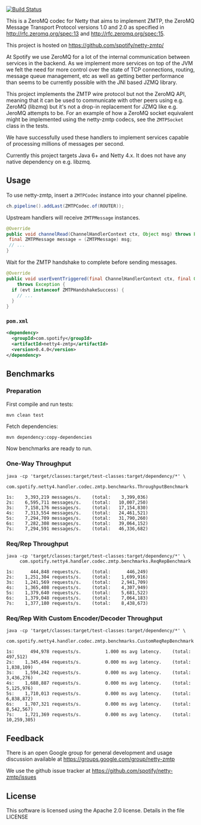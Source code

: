 [![Build Status](https://travis-ci.org/spotify/netty-zmtp.png?branch=master)](https://travis-ci.org/spotify/netty-zmtp)

This is a ZeroMQ codec for Netty that aims to implement ZMTP, the ZeroMQ
Message Transport Protocol versions 1.0 and 2.0 as specified in
http://rfc.zeromq.org/spec:13 and http://rfc.zeromq.org/spec:15.

This project is hosted on https://github.com/spotify/netty-zmtp/

At Spotify we use ZeroMQ for a lot of the internal communication between
services in the backend. As we implement more services on top of the JVM we
felt the need for more control over the state of TCP connections, routing,
message queue management, etc as well as getting better performance than seems
to be currently possible with the JNI based JZMQ library.

This project implements the ZMTP wire protocol but not the ZeroMQ API, meaning
that it can be used to communicate with other peers using e.g. ZeroMQ (libzmq)
but it's not a drop-in replacement for JZMQ like e.g. JeroMQ attempts to be.
For an example of how a ZeroMQ socket equivalent might be implemented using
the netty-zmtp codecs, see the `ZMTPSocket` class in the tests.

We have successfully used these handlers to implement services capable of
processing millions of messages per second.

Currently this project targets Java 6+ and Netty 4.x. It does not have any
native dependency on e.g. libzmq.

## Usage

To use netty-zmtp, insert a `ZMTPCodec` instance into your channel pipeline.

```java
ch.pipeline().addLast(ZMTPCodec.of(ROUTER));
```

Upstream handlers will receive `ZMTPMessage` instances.

```java
@Override
public void channelRead(ChannelHandlerContext ctx, Object msg) throws Exception {
 final ZMTPMessage message = (ZMTPMessage) msg;
 // ...
}
```

Wait for the ZMTP handshake to complete before sending messages.

```java
@Override
public void userEventTriggered(final ChannelHandlerContext ctx, final Object evt)
    throws Exception {
  if (evt instanceof ZMTPHandshakeSuccess) {
    // ...
  }
}
```

### `pom.xml`

```xml
<dependency>
  <groupId>com.spotify</groupId>
  <artifactId>netty4-zmtp</artifactId>
  <version>0.4.0</version>
</dependency>
```

## Benchmarks

### Preparation

First compile and run tests:

```
mvn clean test
```

Fetch dependencies:

```
mvn dependency:copy-dependencies
```

Now benchmarks are ready to run.

### One-Way Throughput

```
java -cp 'target/classes:target/test-classes:target/dependency/*' \
     com.spotify.netty4.handler.codec.zmtp.benchmarks.ThroughputBenchmark
```

```
1s:    3,393,219 messages/s.    (total:    3,399,036)
2s:    6,595,711 messages/s.    (total:   10,007,250)
3s:    7,158,176 messages/s.    (total:   17,154,830)
4s:    7,313,554 messages/s.    (total:   24,461,521)
5s:    7,294,709 messages/s.    (total:   31,790,260)
6s:    7,282,308 messages/s.    (total:   39,064,152)
7s:    7,294,591 messages/s.    (total:   46,336,682)
```


### Req/Rep Throughput


```
java -cp 'target/classes:target/test-classes:target/dependency/*' \
     com.spotify.netty4.handler.codec.zmtp.benchmarks.ReqRepBenchmark
```

```
1s:      444,848 requests/s.    (total:      446,249)
2s:    1,251,304 requests/s.    (total:    1,699,916)
3s:    1,241,569 requests/s.    (total:    2,941,709)
4s:    1,365,408 requests/s.    (total:    4,307,949)
5s:    1,379,640 requests/s.    (total:    5,681,522)
6s:    1,379,048 requests/s.    (total:    7,064,183)
7s:    1,377,180 requests/s.    (total:    8,438,673)
```

### Req/Rep With Custom Encoder/Decoder Throughput

```
java -cp 'target/classes:target/test-classes:target/dependency/*' \
     com.spotify.netty4.handler.codec.zmtp.benchmarks.CustomReqRepBenchmark
```

```
1s:      494,978 requests/s.         1.000 ms avg latency.    (total:      497,512)
2s:    1,345,494 requests/s.         0.000 ms avg latency.    (total:    1,838,109)
3s:    1,594,242 requests/s.         0.000 ms avg latency.    (total:    3,436,276)
4s:    1,688,887 requests/s.         0.000 ms avg latency.    (total:    5,125,976)
5s:    1,710,013 requests/s.         0.000 ms avg latency.    (total:    6,838,872)
6s:    1,707,321 requests/s.         0.000 ms avg latency.    (total:    8,542,567)
7s:    1,721,369 requests/s.         0.000 ms avg latency.    (total:   10,259,305)
```

## Feedback

There is an open Google group for general development and usage discussion
available at https://groups.google.com/group/netty-zmtp

We use the github issue tracker at https://github.com/spotify/netty-zmtp/issues

## License

This software is licensed using the Apache 2.0 license. Details in the file
LICENSE
